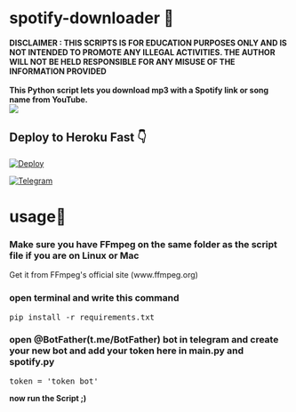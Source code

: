 # spotify-downloader 🎵

<b>DISCLAIMER : THIS SCRIPTS IS FOR EDUCATION PURPOSES ONLY AND IS NOT INTENDED TO PROMOTE ANY ILLEGAL ACTIVITIES. THE AUTHOR WILL NOT BE HELD RESPONSIBLE FOR ANY MISUSE OF THE INFORMATION PROVIDED<br><br>This Python script lets you download mp3 with a Spotify link or song name from YouTube.<br>
<img src="https://nimiologyy.pythonanywhere.com/media/QYTFemRCL70oZCm3HGywm58LX9Vsri0QJSlYTNyiE1O5pHlTBU.png"></img></b>
## Deploy to Heroku Fast 👇
[![Deploy](https://www.herokucdn.com/deploy/button.svg)](https://heroku.com/deploy?template=https://github.com/infotechIT/spotify_downloader_telegram__bot/tree/Heroku)

[![Telegram](https://img.shields.io/badge/Telegram-2CA5E0?style=for-the-badge&logo=telegram&logoColor=white&label=MyChannel)](https://t.me/infotechIT)




       
<h1>usage👤</h1>
<h3>
Make sure you have FFmpeg on the same folder as the script file if you are on Linux or Mac
</h3>
<p>
Get it from FFmpeg's official site (www.ffmpeg.org)
</p> 
<h3>open terminal and write this command</h3>
<pre>pip install -r requirements.txt</pre>
<h3>open @BotFather(t.me/BotFather) bot in telegram and create your new bot and add your token here in main.py and spotify.py
</h3>
<pre>token = 'token bot'</pre>

<b>now run the Script ;)</b>
